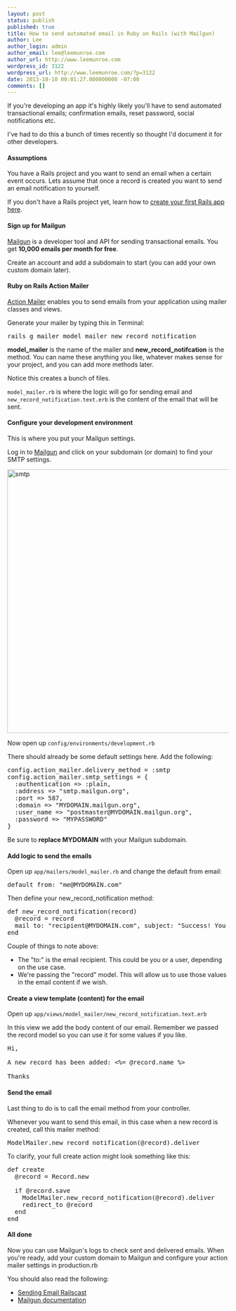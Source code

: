 ```yaml
---
layout: post
status: publish
published: true
title: How to send automated email in Ruby on Rails (with Mailgun)
author: Lee
author_login: admin
author_email: lee@leemunroe.com
author_url: http://www.leemunroe.com
wordpress_id: 3122
wordpress_url: http://www.leemunroe.com/?p=3122
date: 2013-10-10 00:01:27.000000000 -07:00
comments: []
---
```

If you're developing an app it's highly likely you'll have to send automated transactional emails; confirmation emails, reset password, social notifications etc.

I've had to do this a bunch of times recently so thought I'd document it for other developers.

<h4>Assumptions</h4>

You have a Rails project and you want to send an email when a certain event occurs. Lets assume that once a record is created you want to send an email notification to yourself.

If you don't have a Rails project yet, learn how to <a href="http://guides.rubyonrails.org/getting_started.html ">create your first Rails app here</a>.

<h4>Sign up for Mailgun</h4>

<a href="http://mailgun.com">Mailgun</a> is a developer tool and API for sending transactional emails. You get <strong>10,000 emails per month for free</strong>.

Create an account and add a subdomain to start (you can add your own custom domain later).

<h4>Ruby on Rails Action Mailer</h4>

<a href="http://guides.rubyonrails.org/action_mailer_basics.html">Action Mailer</a> enables you to send emails from your application using mailer classes and views.

Generate your mailer by typing this in Terminal:

<pre lang="bash">
rails g mailer model_mailer new_record_notification
</pre>

<strong>model_mailer</strong> is the name of the mailer and <strong>new_record_notifcation</strong> is the method. You can name these anything you like, whatever makes sense for your project, and you can add more methods later.

Notice this creates a bunch of files.

<code>model_mailer.rb</code> is where the logic will go for sending email and <code>new_record_notification.text.erb</code> is the content of the email that will be sent.

<h4>Configure your development environment</h4>

This is where you put your Mailgun settings.

Log in to <a href="http://mailgun.com/cp">Mailgun</a> and click on your subdomain (or domain) to find your SMTP settings.

<img src="http://www.leemunroe.com/wp-content/uploads/smtp.jpg" alt="smtp" width="600" />

Now open up <code>config/environments/development.rb</code>

There should already be some default settings here. Add the following:

<pre lang="ruby">
config.action_mailer.delivery_method = :smtp
config.action_mailer.smtp_settings = {
  :authentication => :plain,
  :address => "smtp.mailgun.org",
  :port => 587,
  :domain => "MYDOMAIN.mailgun.org",
  :user_name => "postmaster@MYDOMAIN.mailgun.org",
  :password => "MYPASSWORD"
}
</pre>

Be sure to <strong>replace MYDOMAIN</strong> with your Mailgun subdomain.

<h4>Add logic to send the emails</h4>

Open up <code>app/mailers/model_mailer.rb</code> and change the default from email:

<pre lang="ruby">
default from: "me@MYDOMAIN.com"
</pre>

Then define your new_record_notification method:

<pre lang="ruby">
def new_record_notification(record)
  @record = record
  mail to: "recipient@MYDOMAIN.com", subject: "Success! You did it."
end
</pre>

Couple of things to note above:

<ul>
<li>The "to:" is the email recipient. This could be you or a user, depending on the use case.</li>
<li>We're passing the "record" model. This will allow us to use those values in the email content if we wish.</li>
</ul>

<h4>Create a view template (content) for the email</h4>

Open up <code>app/views/model_mailer/new_record_notification.text.erb</code>

In this view we add the body content of our email. Remember we passed the record model so you can use it for some values if you like.

<pre lang="ruby">
Hi,

A new record has been added: <%= @record.name %>

Thanks
</pre>

<h4>Send the email</h4>

Last thing to do is to call the email method from your controller.

Whenever you want to send this email, in this case when a new record is created, call this mailer method:

<pre lang="ruby">
ModelMailer.new_record_notification(@record).deliver
</pre>

To clarify, your full create action might look something like this:

<pre lang="ruby">
def create
  @record = Record.new
    
  if @record.save
    ModelMailer.new_record_notification(@record).deliver
    redirect_to @record
  end
end
</pre>

<h4>All done</h4>

Now you can use Mailgun's logs to check sent and delivered emails. When you're ready, add your custom domain to Mailgun and configure your action mailer settings in production.rb

You should also read the following:
<ul>
<li><a href="http://railscasts.com/episodes/61-sending-email-revised">Sending Email Railscast</a></li>
<li><a href="http://documentation.mailgun.com/">Mailgun documentation</a></li>
</ul>

